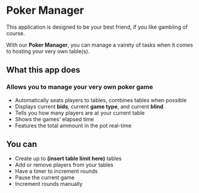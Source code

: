 # Poker Manager


This application is designed to be your best friend, if you like gambling of course. 

With our **Poker Manager**, you can manage a vairety of tasks when it comes to hosting your very own table(s). 

## What this app does

### Allows you to manage your very own poker game 

- Automatically seats players to tables, combines tables when possible
- Displays current **bids**, current **game type**, and current **blind**
- Tells you how many players are at your current table
- Shows the games' elapsed time
- Features the total ammount in the pot real-time

## You can
- Create up to **(insert table limit here)** tables
- Add or remove players from your tables
- Have a timer to increment rounds
- Pause the current game
- Increment rounds manually